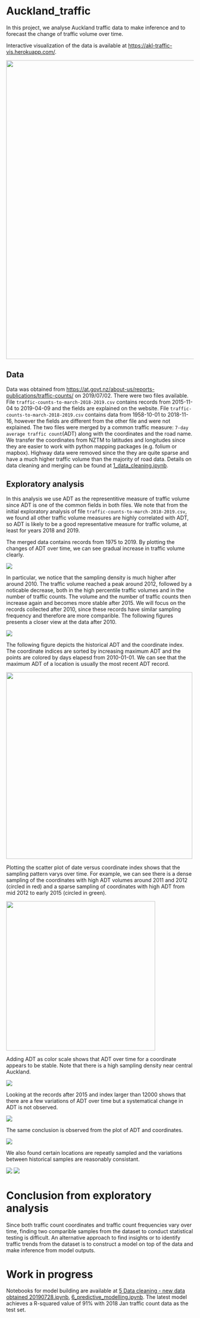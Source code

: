 # Auckland_traffic
In this project, we analyse Auckland traffic data to make inference and to forecast the change of traffic volume over time. 

Interactive visualization of the data is available at https://akl-traffic-vis.herokuapp.com/. 

[<img src="images/app_screen_shot.png" width = "800">](https://auckland-traffic-vis.herokuapp.com/)

## Data
Data was obtained from 
https://at.govt.nz/about-us/reports-publications/traffic-counts/ on 2019/07/02. 
There were two files available. File `traffic-counts-to-march-2018-2019.csv` contains records from
2015-11-04 to 2019-04-09 and the fields are explained on the website. File 
`traffic-counts-to-march-2018-2019.csv` contains data from 1958-10-01 to 2018-11-16, however the fields
are different from the other file and were not explained. The two files were merged by a common traffic measure: `7-day average traffic count`(ADT) along with 
the coordinates and the road name. We transfer the coordinates from NZTM to latitudes and longitudes since they are easier to work with python mapping packages (e.g. folium or mapbox). 
Highway data were removed since the they are quite sparse and have a much higher traffic volume than the majority of road data. 
Details on data cleaning and merging can be found at [1_data_cleaning.ipynb](1_data_cleaning.ipynb). 

## Exploratory analysis
In this analysis we use ADT as the representitive measure of traffic volume since ADT is one of the common fields in both files. We note that from the initial exploratory analysis of file `traffic-counts-to-march-2018-2019.csv`, we found all other traffic volume measures are highly correlated with ADT, so ADT is likely to be a good representative measure for traffic volume, at least for years 2018 and 2019.  

The merged data contains records from 1975 to 2019. By plotting the changes of ADT over time, we 
can see gradual increase in traffic volume clearly. 

![](images/volume_change_over_time.png)

In particular, we notice that the sampling density is much higher after around 2010. 
The traffic volume reached 
a peak around 2012, followed by a noticable decrease, both in the high percentile traffic volumes and in the number of traffic counts. 
The volume and the number of traffic counts then increase again and becomes more stable after 2015. 
We will focus on the records collected after 2010, since these records have similar sampling frequency and therefore are 
more comparible. The following figures presents a closer view at the data after 2010.

![](images/volume_change_over_time_after_2010.png)

The following figure depicts the historical ADT and the coordinate index. The coordinate indices are sorted by 
increasing maximum ADT and the points are colored by days elapesd from 2010-01-01. 
We can see that the maximum ADT of a location is usually the most recent ADT record.

[<img src="images/ADT_sorted_by_location.png" width = "500">](images/ADT_sorted_by_location.png)

Plotting the scatter plot of date versus coordinate index shows that the sampling pattern varys 
over time. For example, we can see there is a dense sampling of the coordinates with high ADT volumes around 
2011 and 2012 (circled in red) and a sparse sampling of coordinates with high ADT from mid 2012 
to early 2015 (circled in green).

[<img src="images/date_vs_coord_edit.PNG" width = "400">](images/date_vs_coord_edit.PNG)

Adding ADT as color scale shows that ADT over time for a coordinate appears to be stable. Note that there is 
a high sampling density near central Auckland.

![](images/date_vs_coord_colored_by_ADT.png)

Looking at the records after 2015 and index larger than 12000 shows that there are a few 
variations of ADT over time but a systematical change in ADT is not observed.

![](images/date_vs_coord_colored_by_ADT_subset.png)

The same conclusion is observed from the plot of ADT and coordinates. 

![](images/Yearly_ADT_and_cooredinates.png)

We also found certain locations are repeatly sampled and the variations between historical samples are 
reasonably consistant.

![](images/sampling_count_vs_coord.png) ![](images/index_with_filtered_sampling_count.png)

# Conclusion from exploratory analysis
Since both traffic count coordinates and traffic count frequencies vary over time, finding two 
comparible samples from the dataset to conduct statistical testing is difficult. An alternative approach to find insights or to identify 
traffic trends from the dataset is to construct a model on top of the data and 
make inference from model outputs.

# Work in progress
Notebooks for model building are available at [5 Data cleaning - new data obtained 20190728.ipynb](5%20Data%20cleaning%20-%20new%20data%20obtained%2020190728.ipynb),  [6_predictive_modelling.ipynb](6_predictive_modelling.ipynb). The latest model achieves a R-squared value of 91% with 2018 Jan traffic count data as the test set. 






